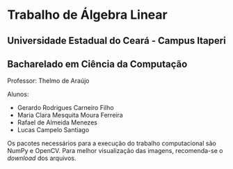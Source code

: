 # Trabalho de Álgebra Linear
## Universidade Estadual do Ceará - Campus Itaperi
## Bacharelado em Ciência da Computação
Professor: Thelmo de Araújo
<br>

Alunos:
* Gerardo Rodrigues Carneiro Filho
* Maria Clara Mesquita Moura Ferreira
* Rafael de Almeida Menezes
* Lucas Campelo Santiago

Os pacotes necessários para a execução do trabalho computacional são NumPy e OpenCV. Para melhor visualização das imagens, recomenda-se o _download_ dos arquivos.